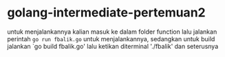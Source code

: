 # golang-intermediate-pertemuan2
untuk menjalankannya kalian masuk ke dalam folder function lalu jalankan perintah `go run fbalik.go` untuk menjalankannya, sedangkan untuk build jalankan `go build fbalik.go' lalu ketikan diterminal './fbalik' dan seterusnya
